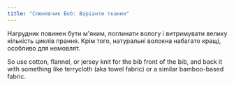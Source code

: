 ```yaml
---
title: "Слюнявчик Боб: Варіанти тканин"
---
```


Нагрудник повинен бути м'яким, поглинати вологу і витримувати велику кількість циклів прання. Крім того, натуральні волокна набагато кращі, особливо для немовлят.

So use cotton, flannel, or jersey knit for the bib front of the bib, and back it with something like terrycloth (aka towel fabric) or a similar bamboo-based fabric.
